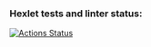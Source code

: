 ### Hexlet tests and linter status:
[![Actions Status](https://github.com/sshelyagovsky/java-project-78/actions/workflows/hexlet-check.yml/badge.svg)](https://github.com/sshelyagovsky/java-project-78/actions)